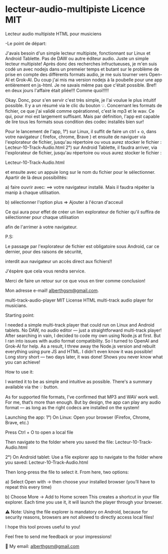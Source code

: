 # lecteur-audio-multipiste Licence MIT

Lecteur audio multipiste HTML pour musiciens

-Le point de départ:

J'avais besoin d'un simple lecteur multipiste, fonctionnant sur Linux et Android Tablette. 
Pas de DAW ou autre éditeur audio. Juste un simple lecteur multipiste!
Après donc des recherches infructueuses, je m'en suis codé un avec nodejs dans un premeier temps
et butant sur le problème de prise en compte des différents formats audio, je me suis tourner vers
Open-AI et Grok-AI. Du coup j'ai mis ma version nodejs à la poubelle pour une app entièrement en js-html.
Je ne savais même pas que c'était possible. Bref! en deux jours l'affaire était pliée!!! Comme quoi!!!!!

Okay. Donc, pour s'en servir c'est très simple, je l'ai voulue le plus intuitif possible. 
Il y a un résumé via le clic du bouton 💡. Concernant les formats de fichier, ce que j'ai validé comme opérationnel,
c'est le mp3 et le wav. Ce qui, pour moi est largement suffisant. Mais par définition, l'app est capable
de lire tous les formats sous condition des codec installés bien sur!

Pour le lancement de l'app, 
1°) sur Linux, il suffit de faire un ctrl + o, dans votre navigateur ( firefox, chrome, Brave )
et ensuite de naviguer via l'explorateur de fichier, jusqu'au répertoire ou vous aurez stocker le fichier :
Lecteur-10-Track-Audio.html
2°) sur Android Tablette, il faudra arriver, via l'explorateur de fichier, jusqu'au répertoire ou vous aurez stocker le fichier :

Lecteur-10-Track-Audio.html

et ensuite avec un appuie long sur le nom du fichier pour le sélectionner. Apartir de là deux possibilités:

a) faire ouvrir avec: ==> votre navigateur installé. Mais il faudra répéter la manip à chaque utilisation.

b) sélectionner l'option plus => Ajouter à l'écran d'acceuil

Ce qui aura pour effet de créer un lien explorateur de fichier qu'il suffira de sélectionner pour chaque utilisation

afin de l'arrimer à votre navigateur.

P.S:

Le passage par l'explorateur de fichier est obligatoire sous Android, car ce dernier, pour des raisons de sécurité, 

interdit aux navigateur un accès direct aux fichiers!!

J'éspère que cela vous rendra service. 

Merci de faire un retour sur ce que vous en tirer comme conclusion!

Mon adresse e-mail! alberthgsm@gmail.com.

multi-track-audio-player MIT License
HTML multi-track audio player for musicians.

Starting point:

I needed a simple multi-track player that could run on Linux and Android tablets.
No DAW, no audio editor — just a straightforward multi-track player!
After searching in vain, I decided to code my own using Node.js at first.
But I ran into issues with audio format compatibility.
So I turned to OpenAI and Grok-AI for help.
As a result, I threw away the Node.js version and rebuilt everything using pure JS and HTML.
I didn’t even know it was possible!
Long story short — two days later, it was done! Shows you never know what you can achieve!

How to use it:

I wanted it to be as simple and intuitive as possible.
There's a summary available via the 💡 button.

As for supported file formats, I’ve confirmed that MP3 and WAV work well.
For me, that’s more than enough.
But by design, the app can play any audio format — as long as the right codecs are installed on the system!

Launching the app:
1°) On Linux:
Open your browser (Firefox, Chrome, Brave, etc.)

Press Ctrl + O to open a local file

Then navigate to the folder where you saved the file:
Lecteur-10-Track-Audio.html

2°) On Android tablet:
Use a file explorer app to navigate to the folder where you saved:
Lecteur-10-Track-Audio.html

Then long-press the file to select it.
From here, two options:

a) Select Open with → then choose your installed browser
(you’ll have to repeat this every time)

b) Choose More → Add to Home screen
This creates a shortcut in your file explorer.
Each time you use it, it will launch the player through your browser.

⚠️ Note:
Using the file explorer is mandatory on Android,
because for security reasons, browsers are not allowed to directly access local files!

I hope this tool proves useful to you!

Feel free to send me feedback or your impressions!

📧 My email: alberthgsm@gmail.com
